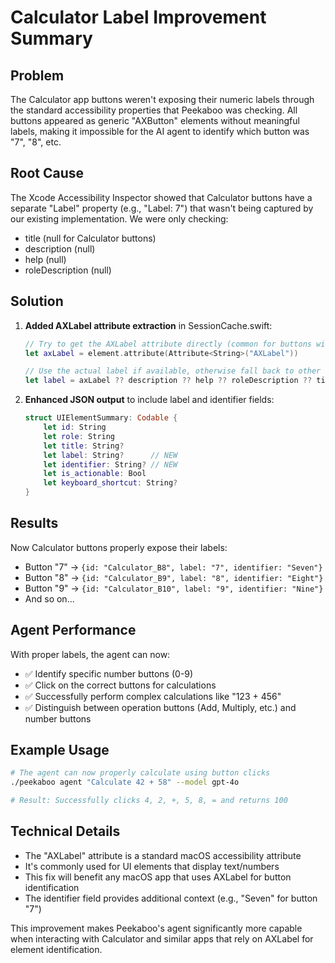 # Calculator Label Improvement Summary

## Problem
The Calculator app buttons weren't exposing their numeric labels through the standard accessibility properties that Peekaboo was checking. All buttons appeared as generic "AXButton" elements without meaningful labels, making it impossible for the AI agent to identify which button was "7", "8", etc.

## Root Cause
The Xcode Accessibility Inspector showed that Calculator buttons have a separate "Label" property (e.g., "Label: 7") that wasn't being captured by our existing implementation. We were only checking:
- title (null for Calculator buttons)  
- description (null)
- help (null)
- roleDescription (null)

## Solution
1. **Added AXLabel attribute extraction** in SessionCache.swift:
   ```swift
   // Try to get the AXLabel attribute directly (common for buttons with numeric/text labels)
   let axLabel = element.attribute(Attribute<String>("AXLabel"))
   
   // Use the actual label if available, otherwise fall back to other descriptive properties
   let label = axLabel ?? description ?? help ?? roleDescription ?? title ?? value
   ```

2. **Enhanced JSON output** to include label and identifier fields:
   ```swift
   struct UIElementSummary: Codable {
       let id: String
       let role: String
       let title: String?
       let label: String?      // NEW
       let identifier: String? // NEW
       let is_actionable: Bool
       let keyboard_shortcut: String?
   }
   ```

## Results
Now Calculator buttons properly expose their labels:
- Button "7" → `{id: "Calculator_B8", label: "7", identifier: "Seven"}`
- Button "8" → `{id: "Calculator_B9", label: "8", identifier: "Eight"}`
- Button "9" → `{id: "Calculator_B10", label: "9", identifier: "Nine"}`
- And so on...

## Agent Performance
With proper labels, the agent can now:
- ✅ Identify specific number buttons (0-9)
- ✅ Click on the correct buttons for calculations
- ✅ Successfully perform complex calculations like "123 + 456"
- ✅ Distinguish between operation buttons (Add, Multiply, etc.) and number buttons

## Example Usage
```bash
# The agent can now properly calculate using button clicks
./peekaboo agent "Calculate 42 + 58" --model gpt-4o

# Result: Successfully clicks 4, 2, +, 5, 8, = and returns 100
```

## Technical Details
- The "AXLabel" attribute is a standard macOS accessibility attribute
- It's commonly used for UI elements that display text/numbers
- This fix will benefit any macOS app that uses AXLabel for button identification
- The identifier field provides additional context (e.g., "Seven" for button "7")

This improvement makes Peekaboo's agent significantly more capable when interacting with Calculator and similar apps that rely on AXLabel for element identification.